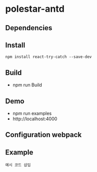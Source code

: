 # polestar-antd

## Dependencies

## Install

```
npm install react-try-catch --save-dev
```

## Build
- npm run Build

## Demo
- npm run examples
- http://localhost:4000

## Configuration webpack

## Example

```
예시 코드 삽입
```
